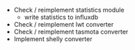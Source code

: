 * Check / reimplement statistics module
  * write statistics to influxdb
* Check / reimplement lwt converter
* Check / reimplement tasmota converter
* Implement shelly converter